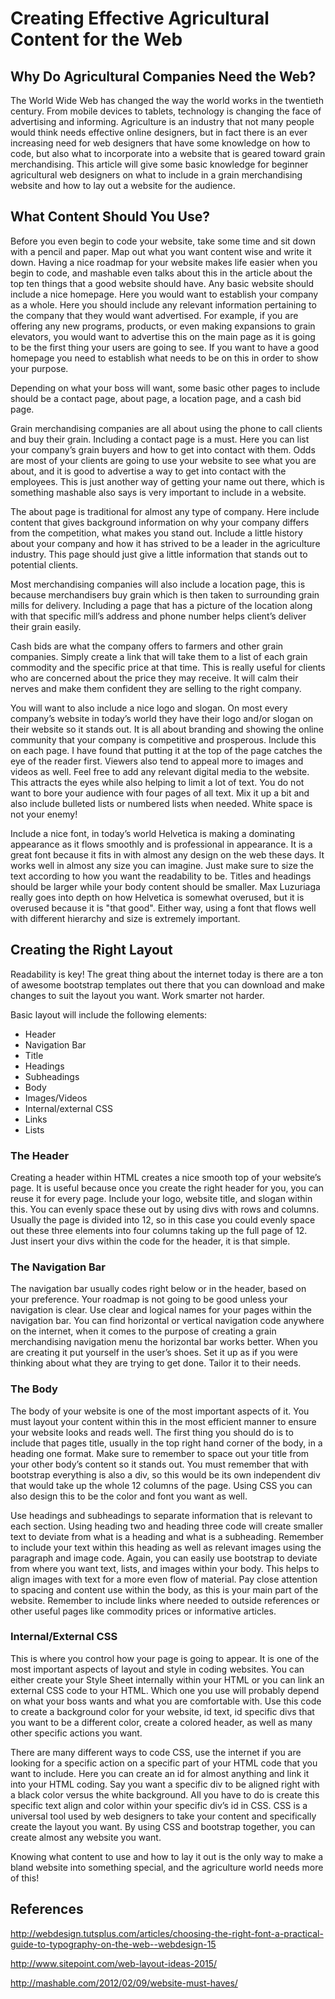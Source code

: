 # Creating Effective Agricultural Content for the Web

## Why Do Agricultural Companies Need the Web?

The World Wide Web has changed the way the world works in the twentieth century. From mobile devices to tablets, technology is changing the face of advertising and informing. Agriculture is an industry that not many people would think needs effective online designers, but in fact there is an ever increasing need for web designers that have some knowledge on how to code, but also what to incorporate into a website that is geared toward grain merchandising. This article will give some basic knowledge for beginner agricultural web designers on what to include in a grain merchandising website and how to lay out a website for the audience.

## What Content Should You Use?

Before you even begin to code your website, take some time and sit down with a pencil and paper. Map out what you want content wise and write it down. Having a nice roadmap for your website makes life easier when you begin to code, and mashable even talks about this in the article about the top ten things that a good website should have. Any basic website should include a nice homepage. Here you would want to establish your company as a whole. Here you should include any relevant information pertaining to the company that they would want advertised. For example, if you are offering any new programs, products, or even making expansions to grain elevators, you would want to advertise this on the main page as it is going to be the first thing your users are going to see. If you want to have a good homepage you need to establish what needs to be on this in order to show your purpose.

Depending on what your boss will want, some basic other pages to include should be a contact page, about page, a location page, and a cash bid page.

Grain merchandising companies are all about using the phone to call clients and buy their grain. Including a contact page is a must. Here you can list your company’s grain buyers and how to get into contact with them. Odds are most of your clients are going to use your website to see what you are about, and it is good to advertise a way to get into contact with the employees. This is just another way of getting your name out there, which is something mashable also says is very important to include in a website.

The about page is traditional for almost any type of company. Here include content that gives background information on why your company differs from the competition, what makes you stand out. Include a little history about your company and how it has strived to be a leader in the agriculture industry. This page should just give a little information that stands out to potential clients.

Most merchandising companies will also include a location page, this is because merchandisers buy grain which is then taken to surrounding grain mills for delivery. Including a page that has a picture of the location along with that specific mill’s address and phone number helps client’s deliver their grain easily.

Cash bids are what the company offers to farmers and other grain companies. Simply create a link that will take them to a list of each grain commodity and the specific price at that time. This is really useful for clients who are concerned about the price they may receive. It will calm their nerves and make them confident they are selling to the right company.

You will want to also include a nice logo and slogan. On most every company’s website in today’s world they have their logo and/or slogan on their website so it stands out. It is all about branding and showing the online community that your company is competitive and prosperous. Include this on each page. I have found that putting it at the top of the page catches the eye of the reader first. Viewers also tend to appeal more to images and videos as well. Feel free to add any relevant digital media to the website. This attracts the eyes while also helping to limit a lot of text. You do not want to bore your audience with four pages of all text. Mix it up a bit and also include bulleted lists or numbered lists when needed. White space is not your enemy!

Include a nice font, in today’s world Helvetica is making a dominating appearance as it flows smoothly and is professional in appearance. It is a great font because it fits in with almost any design on the web these days. It works well in almost any size you can imagine. Just make sure to size the text according to how you want the readability to be. Titles and headings should be larger while your body content should be smaller. Max Luzuriaga really goes into depth on how Helvetica is somewhat overused, but it is overused because it is "that good". Either way, using a font that flows well with different hierarchy and size is extremely important.  

## Creating the Right Layout

Readability is key! The great thing about the internet today is there are a ton of awesome bootstrap templates out there that you can download and make changes to suit the layout you want. Work smarter not harder.

Basic layout will include the following elements:

-	Header
-	Navigation Bar
-	Title
-	Headings
-	Subheadings
-	Body
-	Images/Videos
-	Internal/external CSS
-	Links
-	Lists

### The Header

Creating a header within HTML creates a nice smooth top of your website’s page. It is useful because once you create the right header for you, you can reuse it for every page. Include your logo, website title, and slogan within this. You can evenly space these out by using divs with rows and columns. Usually the page is divided into 12, so in this case you could evenly space out these three elements into four columns taking up the full page of 12. Just insert your divs within the code for the header, it is that simple.

### The Navigation Bar

The navigation bar usually codes right below or in the header, based on your preference. Your roadmap is not going to be good unless your navigation is clear. Use clear and logical names for your pages within the navigation bar. You can find horizontal or vertical navigation code anywhere on the internet, when it comes to the purpose of creating a grain merchandising navigation menu the horizontal bar works better. When you are creating it put yourself in the user’s shoes. Set it up as if you were thinking about what they are trying to get done. Tailor it to their needs.

### The Body

The body of your website is one of the most important aspects of it. You must layout your content within this in the most efficient manner to ensure your website looks and reads well. The first thing you should do is to include that pages title, usually in the top right hand corner of the body, in a heading one format. Make sure to remember to space out your title from your other body’s content so it stands out. You must remember that with bootstrap everything is also a div, so this would be its own independent div that would take up the whole 12 columns of the page. Using CSS you can also design this to be the color and font you want as well.

Use headings and subheadings to separate information that is relevant to each section. Using heading two and heading three code will create smaller text to deviate from what is a heading and what is a subheading. Remember to include your text within this heading as well as relevant images using the paragraph and image code. Again, you can easily use bootstrap to deviate from where you want text, lists, and images within your body. This helps to align images with text for a more even flow of material. Pay close attention to spacing and content use within the body, as this is your main part of the website. Remember to include links where needed to outside references or other useful pages like commodity prices or informative articles.

### Internal/External CSS

This is where you control how your page is going to appear. It is one of the most important aspects of layout and style in coding websites. You can either create your Style Sheet internally within your HTML or you can link an external CSS code to your HTML. Which one you use will probably depend on what your boss wants and what you are comfortable with. Use this code to create a background color for your website, id text, id specific divs that you want to be a different color, create a colored header, as well as many other specific actions you want.

There are many different ways to code CSS, use the internet if you are looking for a specific action on a specific part of your HTML code that you want to include. Here you can create an id for almost anything and link it into your HTML coding. Say you want a specific div to be aligned right with a black color versus the white background. All you have to do is create this specific text align and color within your specific div’s id in CSS. CSS is a universal tool used by web designers to take your content and specifically create the layout you want. By using CSS and bootstrap together, you can create almost any website you want.

Knowing what content to use and how to lay it out is the only way to make a bland website into something special, and the agriculture world needs more of this!

## References

http://webdesign.tutsplus.com/articles/choosing-the-right-font-a-practical-guide-to-typography-on-the-web--webdesign-15

http://www.sitepoint.com/web-layout-ideas-2015/

http://mashable.com/2012/02/09/website-must-haves/

